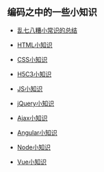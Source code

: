 ## 编码之中的一些小知识

- <a href="https://github.com/ziwutong/Notes/tree/master/Knowledges">乱七八糟小常识的总结</a>

- <a href="https://github.com/ziwutong/Notes/tree/master/HTML">HTML小知识</a>

- <a href="https://github.com/ziwutong/Notes/tree/master/CSS">CSS小知识</a>

- <a href="https://github.com/ziwutong/Notes/tree/master/H5C3">H5C3小知识</a>

- <a href="https://github.com/ziwutong/Notes/tree/master/JS">JS小知识</a>

- <a href="https://github.com/ziwutong/Notes/tree/master/jQuery">jQuery小知识</a>

- <a href="https://github.com/ziwutong/Notes/tree/master/Ajax">Ajax小知识</a>

- <a href="https://github.com/ziwutong/Notes/tree/master/Angular">Angular小知识</a>

- <a href="https://github.com/ziwutong/Notes/tree/master/Node">Node小知识</a>

- <a href="https://github.com/ziwutong/demo/tree/master/VueDemo">Vue小知识</a>


